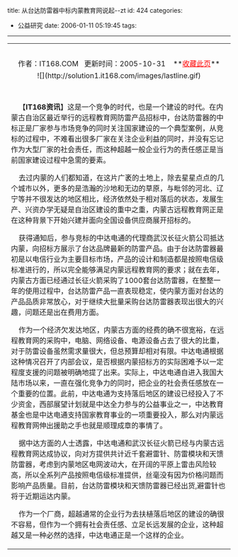 title: 从台达防雷器中标内蒙教育网说起--zt
id: 424
categories:
  - 公益研究
date: 2006-01-11 05:19:45
tags:
---

<div id="msgcns!9697D6160EFEBC17!541" class="bvMsg"><div>
<table cellspacing="0" cellpadding="0" width="550" align="center" border="0">
<tbody>
<tr>
<td align="middle" height="30"></td></tr>
<tr>
<td align="middle">作者：IT168.COM   更新时间：2005-10-31    <a>**<font color="red"><u>收藏此页</u></font>**</a> </td></tr>
<tr>
<td align="middle">![](http://solution1.it168.com/images/lastline.gif)</td></tr>
<tr>
<td> </td></tr>
<tr>
<td>

    【**IT168资讯**】这是一个竞争的时代，也是一个建设的时代。在内蒙古自治区最近举行的远程教育网防雷产品招标中，台达防雷器的中标正是厂家参与市场竞争的同时关注国家建设的一个典型案例，从竞标的过程中，不难看出很多厂家在关注企业利益的同时，并没有忘记作为大型厂家的社会责任，而这种超越一般企业行为的责任感正是当前国家建设过程中急需的要素。

    去过内蒙的人们都知道，在这片广袤的土地上，除去星星点点的几个城市以外，更多的是浩瀚的沙地和无边的草原，与毗邻的河北、辽宁等并不很发达的地区相比，经济依然处于相对落后的状态，发展生产、兴资办学无疑是自治区建设的重中之重，内蒙古远程教育网正是在这种背景下开始兴建并面向全国设备供应商展开招标的。

    获得通知后，参与竞标的中达电通的代理商武汉长征火箭公司抵达内蒙，向招标方展示了台达品牌最新的防雷产品。由于台达防雷器最初是以电信行业为主要目标市场，产品的设计和制造都是按照电信级标准进行的，所以完全能够满足内蒙远程教育网的要求；就在去年，内蒙古方面已经通过长征火箭采购了1000套台达防雷器，在整整一年的使用过程中，台达防雷产品一直表现稳定，使内蒙方面对台达的产品品质非常放心，对于继续大批量采购台达防雷器表现出很大的兴趣，问题还是出在费用方面。

    作为一个经济欠发达地区，内蒙古方面的经费的确不很宽裕，在远程教育网的采购中，电脑、网络设备、电源设备占去了很大的比重，对于防雷设备虽然需求量很大，但总预算却相对有限。中达电通根据这种情况召开了内部会议，是否根据内蒙招标方的实际困难予以一定程度支援的问题被明确地提了出来。实际上，中达电通自进入我国大陆市场以来，一直在强化竞争力的同时，把企业的社会责任感放在一个重要的位置。此前，中达电通为支持落后地区的建设已经投入了不少资金，西部展望计划就是中达全力参与的公益事业之一，中达教育基金也是中达电通支持国家教育事业的一项重要投入，那么对内蒙远程教育网伸出援助之手也就是顺理成章的事情了。

    据中达方面的人士透露，中达电通和武汉长征火箭已经与内蒙古远程教育网达成协议，向对方提供共计近千套避雷针、防雷模块和天馈防雷器，考虑到内蒙地区电网波动大，在开阔的平原上雷击风险较高，所以全系列产品按照电信级标准提供，丝毫没有因为价格问题而影响产品质量。目前，台达防雷模块和天馈防雷器已经出货,避雷针也将于近期运达内蒙。

    作为一个厂商，超越通常的企业行为去扶植落后地区的建设的确很不容易，但作为一个拥有社会责任感、立足长远发展的企业，这种超越又是一种必然的选择，中达电通正是一个这样的企业。
</td></tr></tbody></table></div></div>
